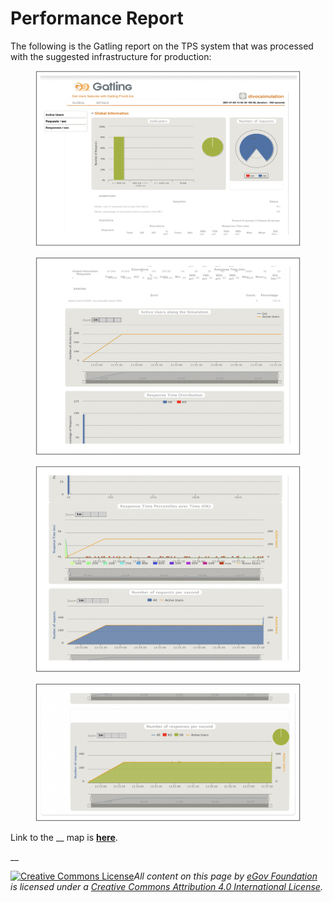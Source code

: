 # Performance Report

The following is the Gatling report on the TPS system that was processed with the suggested infrastructure for production:

<figure><img src="../.gitbook/assets/Screenshot 2022-09-20 at 12.01.05 PM.png" alt=""><figcaption></figcaption></figure>



<figure><img src="../.gitbook/assets/Screenshot 2022-09-20 at 12.01.21 PM.png" alt=""><figcaption></figcaption></figure>



<figure><img src="../.gitbook/assets/Screenshot 2022-09-20 at 12.02.42 PM.png" alt=""><figcaption></figcaption></figure>



<figure><img src="../.gitbook/assets/Screenshot 2022-09-20 at 12.02.57 PM.png" alt=""><figcaption></figcaption></figure>

Link to the __ map is [**here**](../implementing-divoc/setting-up-divoc/how-to-install-divoc.md#suggested-servers-for-ha-setup).&#x20;

__

[![Creative Commons License](https://i.creativecommons.org/l/by/4.0/80x15.png)](http://creativecommons.org/licenses/by/4.0/)_All content on this page by_ [_eGov Foundation_](https://egov.org.in/) _is licensed under a_ [_Creative Commons Attribution 4.0 International License_](http://creativecommons.org/licenses/by/4.0/)_._
